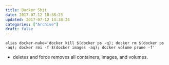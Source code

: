 ```yaml
---
title: Docker Shit
date: 2017-07-12 18:38:23
updated: 2017-07-12 14:38:34
categories: ["Archive"]
draft: false
---
```


`alias docker-nuke='docker kill $(docker ps -q); docker rm $(docker ps -aq); docker rmi -f $(docker images -aq); docker volume prune -f'`

- deletes and force removes all containers, images, and volumes.